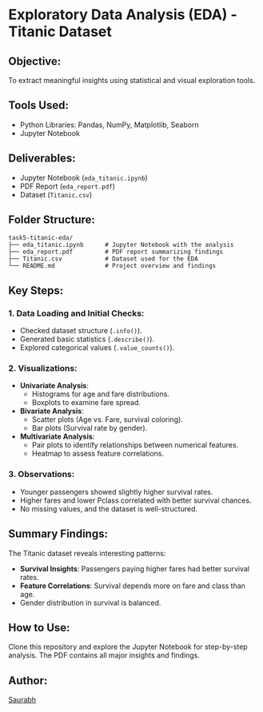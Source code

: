 # Exploratory Data Analysis (EDA) - Titanic Dataset

## Objective:
To extract meaningful insights using statistical and visual exploration tools.

## Tools Used:
- Python Libraries: Pandas, NumPy, Matplotlib, Seaborn
- Jupyter Notebook

## Deliverables:
- Jupyter Notebook (`eda_titanic.ipynb`)
- PDF Report (`eda_report.pdf`)
- Dataset (`Titanic.csv`)

## Folder Structure:
```
task5-titanic-eda/
├── eda_titanic.ipynb      # Jupyter Notebook with the analysis
├── eda_report.pdf         # PDF report summarizing findings
├── Titanic.csv            # Dataset used for the EDA
└── README.md              # Project overview and findings
```

## Key Steps:
### 1. Data Loading and Initial Checks:
- Checked dataset structure (`.info()`).
- Generated basic statistics (`.describe()`).
- Explored categorical values (`.value_counts()`).

### 2. Visualizations:
- **Univariate Analysis**:
  - Histograms for age and fare distributions.
  - Boxplots to examine fare spread.
- **Bivariate Analysis**:
  - Scatter plots (Age vs. Fare, survival coloring).
  - Bar plots (Survival rate by gender).
- **Multivariate Analysis**:
  - Pair plots to identify relationships between numerical features.
  - Heatmap to assess feature correlations.

### 3. Observations:
- Younger passengers showed slightly higher survival rates.
- Higher fares and lower Pclass correlated with better survival chances.
- No missing values, and the dataset is well-structured.

## Summary Findings:
The Titanic dataset reveals interesting patterns:
- **Survival Insights**: Passengers paying higher fares had better survival rates.
- **Feature Correlations**: Survival depends more on fare and class than age.
- Gender distribution in survival is balanced.

## How to Use:
Clone this repository and explore the Jupyter Notebook for step-by-step analysis. The PDF contains all major insights and findings.

## Author:
[Saurabh](https://github.com/Saurabh)